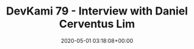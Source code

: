 ---
title: "DevKami 79 - Interview with Daniel Cerventus Lim"
date: 2020-05-01 03:18:08+00:00
youtubeid: "XoAe4uo4biQ"
---